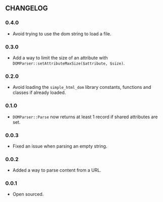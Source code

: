 ## CHANGELOG

### 0.4.0
- Avoid trying to use the dom string to load a file.

### 0.3.0
- Add a way to limit the size of an attribute with `DOMParser::setAttributeMaxSize($attribute, $size)`.

### 0.2.0
- Avoid loading the `simple_html_dom` library constants, functions and classes if already loaded.

### 0.1.0
- `DOMParser::Parse` now returns at least 1 record if shared attributes are set.

### 0.0.3
- Fixed an issue when parsing an empty string.

### 0.0.2
- Added a way to parse content from a URL.

### 0.0.1
- Open sourced.
